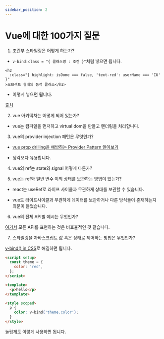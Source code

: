 ```yaml
---
sidebar_position: 2
---
```


# Vue에 대한 100가지 질문

1. 조건부 스타일링은 어떻게 하는가?

- `v-bind:class = "{ 클래스명 : 조건 }"`처럼 넣으면 됩니다.

```vue
<h2
  :class="{ highlight: isDone === false, 'text-red': userName === 'IU' }"
>오브젝트 형태의 동적 클래스</h2>
```

- 이렇게 넣으면 됩니다.

[출처](https://velog.io/@reasonz/2022.06.01-Vue3-%EC%A1%B0%EA%B1%B4%EC%97%90-%EB%94%B0%EB%9D%BC-%ED%81%B4%EB%9E%98%EC%8A%A4-%EB%84%A3%EB%8A%94-%EB%B0%A9%EB%B2%95v-bindclass)

2. vue 아키택쳐는 어떻게 되어 있는가?

- vue는 컴파일을 먼저하고 virtual dom을 만들고 랜더링을 처리합니다.

3. vue의 provider injection 패턴은 무엇인가?

- [vue prop drilling을 예방하는 Provider Pattern 알아보기](https://mong-blog.tistory.com/entry/Vue-prop-drilling%EC%9D%84-%EC%98%88%EB%B0%A9%ED%95%98%EB%8A%94-Provider-Pattern-%EC%95%8C%EC%95%84%EB%B3%B4%EA%B8%B0)

- 생각보다 유용합니다.

4. vue의 ref는 state와 signal 어떻게 다른가?

5. vue는 ref와 일반 변수 이외 상태를 보관하는 방법이 있는가?

- react는 useRef로 라이프 사이클과 무관하게 상태를 보관할 수 있습니다.

- vue도 라이프사이클과 무관하게 데이터를 보관하거나 다른 방식들이 존재하는지 의문이 들었습니다.

6. vue의 전체 API별 예시는 무엇인가?

[여기서](https://vuejs.org/api/) 모든 API를 표현하는 것은 비효율적인 것 같습니다.

7. 스타일링을 자바스크립트 값 혹은 상태로 제어하는 방법은 무엇인가?

[v-bind() in CSS](https://vuejs.org/api/sfc-css-features.html#v-bind-in-css)로 해결하면 됩니다.

```html
<script setup>
  const theme = {
    color: 'red',
  };
</script>

<template>
  <p>hello</p>
</template>

<style scoped>
  p {
    color: v-bind('theme.color');
  }
</style>
```

놀랍게도 이렇게 사용하면 됩니다.
